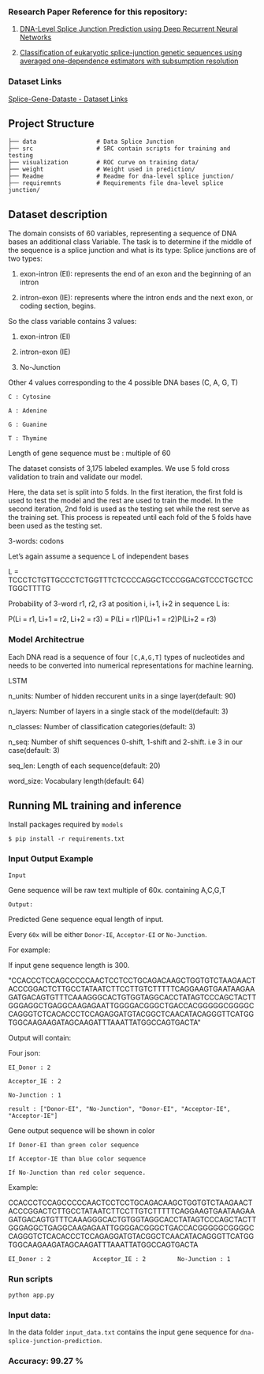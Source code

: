 
### Research Paper Reference for this repository:

1. [DNA-Level Splice Junction Prediction using Deep
Recurrent Neural Networks](https://arxiv.org/pdf/1512.05135.pdf)

2. [Classification of eukaryotic splice-junction genetic sequences using
averaged one-dependence estimators with subsumption resolution](https://core.ac.uk/download/pdf/82482313.pdf)

### Dataset Links

[Splice-Gene-Dataste - Dataset Links](http://www.jmlr.org/papers/volume1/meila00a/html/node32.html)

## Project Structure

```
├── data                 # Data Splice Junction 
├── src                  # SRC contain scripts for training and testing
├── visualization        # ROC curve on training data/
├── weight               # Weight used in prediction/
├── Readme               # Readme for dna-level splice junction/
├── requiremnts          # Requirements file dna-level splice junction/

```
    

## Dataset description

The domain consists of 60 variables, representing a sequence of DNA bases an additional class Variable.
The task is to determine if the middle of the sequence is a splice junction and what is its type:
Splice junctions are of two types:

1. exon-intron (EI): represents the end of an exon and the beginning of an intron

2. intron-exon (IE):  represents where the intron ends and the next exon, or coding section, begins.

So the class variable contains 3 values:

1. exon-intron (EI)

2. intron-exon (IE)

3. No-Junction

Other 4 values corresponding to the 4 possible DNA bases (C, A, G, T)

```C : Cytosine```

```A : Adenine```

```G : Guanine```

```T : Thymine```

Length of gene sequence must be : multiple of 60

The dataset consists of 3,175 labeled examples. We use 5 fold cross validation to train and validate our model.

Here, the data set is split into 5 folds. In the first iteration, the first fold is used to test the model and the rest are used to train the model. In the second iteration, 2nd fold is used as the testing set while the rest serve as the training set. This process is repeated until each fold of the 5 folds have been used as the testing set.

3-words: codons

 Let’s again assume a sequence L of independent bases

 L = TCCCTCTGTTGCCCTCTGGTTTCTCCCCAGGCTCCCGGACGTCCCTGCTCCTGGCTTTTG

 Probability of 3-word r1, r2, r3 at position i, i+1, i+2 in sequence L is:

 P(Li = r1, Li+1 = r2, Li+2 = r3) = P(Li = r1)P(Li+1 = r2)P(Li+2 = r3)


### Model Architectrue

Each DNA read is a sequence of four ```[C,A,G,T]``` types of nucleotides and needs to be converted into numerical representations for machine learning.

LSTM

n_units: Number of hidden reccurent units in a singe layer(default: 90)

n_layers: Number of layers in a single stack of the model(default: 3)

n_classes: Number of classification categories(default: 3)

n_seq: Number of shift sequences 0-shift, 1-shift and 2-shift. i.e 3 in our case(default: 3)

seq_len: Length of each sequence(default: 20)

word_size: Vocabulary length(default: 64)


## Running ML training and inference

Install packages required by `models`


```$ pip install -r requirements.txt```


### Input Output Example

`Input`

Gene sequence will be raw text multiple of 60x. containing A,C,G,T

`Output:`

Predicted Gene sequence equal length of input.

Every `60x` will be either `Donor-IE`,  `Acceptor-EI` or  `No-Junction`.

For example:

If input gene sequence length is 300.

"CCACCCTCCAGCCCCCAACTCCTCCTGCAGACAAGCTGGTGTCTAAGAACTACCCGGACTCTTGCCTATAATCTTCCTTGTCTTTTTCAGGAAGTGAATAAGAAGATGACAGTGTTTCAAAGGGCACTGTGGTAGGCACCTATAGTCCCAGCTACTTGGGAGGCTGAGGCAAGAGAATTGGGGACGGGCTGACCACGGGGGCGGGGCCAGGGTCTCACACCCTCCAGAGGATGTACGGCTCAACATACAGGGTTCATGGTGGCAAGAAGATAGCAAGATTTAAATTATGGCCAGTGACTA"


Output will contain:

Four json:

`EI_Donor : 2`

`Acceptor_IE : 2`

`No-Junction : 1` 

```result : ["Donor-EI", "No-Junction", "Donor-EI", "Acceptor-IE", "Acceptor-IE"]```

Gene output sequence will be shown in color 

`If Donor-EI than green color sequence`

`If Acceptor-IE than blue color sequence`

`If No-Junction than red color sequence.`

Example:

CCACCCTCCAGCCCCCAACTCCTCCTGCAGACAAGCTGGTGTCTAAGAACTACCCGGACTCTTGCCTATAATCTTCCTTGTCTTTTTCAGGAAGTGAATAAGAAGATGACAGTGTTTCAAAGGGCACTGTGGTAGGCACCTATAGTCCCAGCTACTTGGGAGGCTGAGGCAAGAGAATTGGGGACGGGCTGACCACGGGGGCGGGGCCAGGGTCTCACACCCTCCAGAGGATGTACGGCTCAACATACAGGGTTCATGGTGGCAAGAAGATAGCAAGATTTAAATTATGGCCAGTGACTA



`EI_Donor : 2            Acceptor_IE : 2         No-Junction : 1 `


### Run scripts

`python app.py`


### Input data:

In the data folder `input_data.txt` contains the input gene sequence for `dna-splice-junction-prediction`.


### Accuracy: 99.27 %




